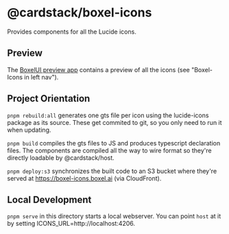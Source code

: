 # @cardstack/boxel-icons

Provides components for all the Lucide icons.

## Preview

The [BoxelUI preview app](https://boxel-ui.stack.cards) contains a preview of all the icons (see "Boxel-Icons in left nav").

## Project Orientation

`pnpm rebuild:all` generates one gts file per icon using the lucide-icons package as its source. These get commited to git, so you only need to run it when updating.

`pnpm build` compiles the gts files to JS and produces typescript declaration files. The components are compiled all the way to wire format so they're directly loadable by @cardstack/host.

`pnpm deploy:s3` synchronizes the built code to an S3 bucket where they're served at https://boxel-icons.boxel.ai (via CloudFront).

## Local Development

`pnpm serve` in this directory starts a local webserver. You can point `host` at it by setting ICONS_URL=http://localhost:4206.
